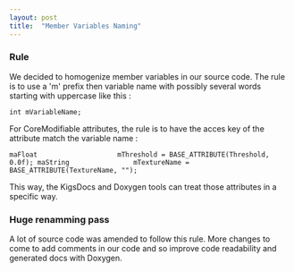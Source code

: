 ```yaml
---
layout: post
title:  "Member Variables Naming"
---
```


### Rule

We decided to homogenize member variables in our source code. The rule is to use a 'm' prefix then variable name with possibly several words starting with uppercase like this :

`int mVariableName;`

For CoreModifiable attributes, the rule is to have the acces key of the attribute match the variable name :

`maFloat					mThreshold = BASE_ATTRIBUTE(Threshold, 0.0f);
maString				mTextureName = BASE_ATTRIBUTE(TextureName, "");`

This way, the KigsDocs and Doxygen tools can treat those attributes in a specific way. 

### Huge renamming pass
 
 A lot of source code was amended to follow this rule. More changes to come to add comments in our code and so improve code readability and generated docs with Doxygen.  



 

